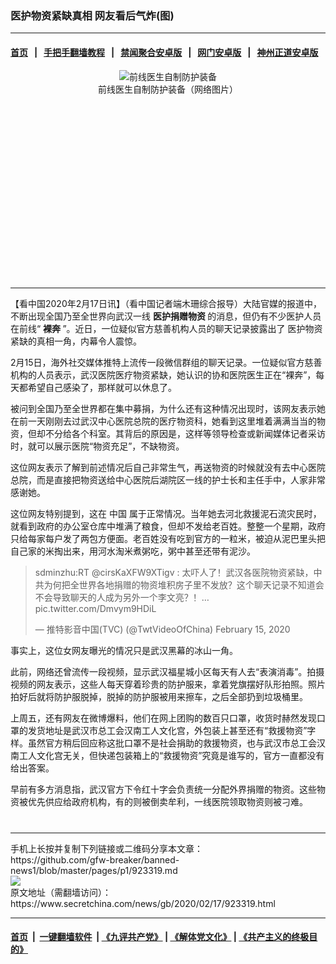 ### 医护物资紧缺真相 网友看后气炸(图)
------------------------

#### [首页](https://github.com/gfw-breaker/banned-news1/blob/master/README.md) &nbsp;&nbsp;|&nbsp;&nbsp; [手把手翻墙教程](https://github.com/gfw-breaker/guides/wiki) &nbsp;&nbsp;|&nbsp;&nbsp; [禁闻聚合安卓版](https://github.com/gfw-breaker/bn-android) &nbsp;&nbsp;|&nbsp;&nbsp; [网门安卓版](https://github.com/oGate2/oGate) &nbsp;&nbsp;|&nbsp;&nbsp; [神州正道安卓版](https://github.com/SzzdOgate/update) 



<div class="article_right" style="fone-color:#000">
 <p style="text-align:center">
  <img alt="前线医生自制防护装备" src="https://img3.secretchina.com/pic/2020/2-17/p2629001a407480596-ss.jpg"/>
  <br>
   前线医生自制防护装备（网络图片）
   <span id="hideid" name="hideid" style="color:red;display:none;">
    <span href="https://www.secretchina.com">
    </span>
   </span>
  </br>
 </p>
 <div id="txt-mid1-t21-2017">
  <ins class="adsbygoogle" data-ad-client="ca-pub-1276641434651360" data-ad-slot="2451032099" style="display:inline-block;width:336px;height:280px">
  </ins>
  

---


  </div>
 </div>
 <p>
  【看中国2020年2月17日讯】（看中国记者端木珊综合报导）大陆官媒的报道中，不断出现全国乃至全世界向武汉一线
  <strong>
   医护捐赠物资
  </strong>
  的消息，但仍有不少医护人员在前线“
  <strong>
   裸奔
  </strong>
  ”。近日，一位疑似官方慈善机构人员的聊天记录披露出了
  <span href="https://www.secretchina.com/news/gb/tag/医护物资" target="_blank">
   医护物资
  </span>
  紧缺的真相一角，内幕令人震惊。
  <span id="hideid" name="hideid" style="color:red;display:none;">
   <span href="https://www.secretchina.com">
   </span>
  </span>
 </p>
 <p>
  2月15日，海外社交媒体推特上流传一段微信群组的聊天记录。一位疑似官方慈善机构的人员表示，武汉医院医疗物资紧缺，她认识的协和医院医生正在“裸奔”，每天都希望自己感染了，那样就可以休息了。
 </p>
 <p>
  被问到全国乃至全世界都在集中募捐，为什么还有这种情况出现时，该网友表示她在前一天刚刚去过武汉中心医院总院的医疗物资科，她看到这里堆着满满当当的物资，但却不分给各个科室。其背后的原因是，这样等领导检查或新闻媒体记者采访时，就可以展示医院“物资充足”，不缺物资。
 </p>
 <p>
  这位网友表示了解到前述情况后自己非常生气，再送物资的时候就没有去中心医院总院，而是直接把物资送给中心医院后湖院区一线的护士长和主任手中，人家非常感谢她。
 </p>
 <p>
  这位网友特别提到，这在
  <span href="https://www.secretchina.com" target="_blank">
   中国
  </span>
  属于正常情况。当年她去河北救援泥石流灾民时，就看到政府的办公室仓库中堆满了粮食，但却不发给老百姓。整整一个星期，政府只给每家每户发了两包方便面。老百姓没有吃到官方的一粒米，被迫从泥巴里头把自己家的米掏出来，用河水淘米煮粥吃，粥中甚至还带有泥沙。
 </p>
 <p>
 </p>
 <blockquote class="twitter-tweet">
  <p dir="ltr" lang="zh">
   sdminzhu:RT
   <span href="https://twitter.com/cirsKaXFW9XTigv?ref_src=twsrc%5Etfw">
    @cirsKaXFW9XTigv
   </span>
   : 太吓人了！武汉各医院物资紧缺，中共为何把全世界各地捐赠的物资堆积房子里不发放？这个聊天记录不知道会不会导致聊天的人成为另外一个李文亮？！…
   <span href="https://t.co/Dmvym9HDiL">
    pic.twitter.com/Dmvym9HDiL
   </span>
  </p>
  — 推特影音中国(TVC) (@TwtVideoOfChina)
  <span href="https://twitter.com/TwtVideoOfChina/status/1228784692666781697?ref_src=twsrc%5Etfw">
   February 15, 2020
  </span>
 </blockquote>
 <p>
 </p>
 <p>
  事实上，这位女网友曝光的情况只是武汉黑幕的冰山一角。
 </p>
 <p>
  此前，网络还曾流传一段视频，显示武汉福星城小区每天有人去“表演消毒”。拍摄视频的网友表示，这些人每天穿着珍贵的防护服来，拿着党旗摆好队形拍照。照片拍好后就将防护服脱掉，脱掉的防护服被用来擦车，之后全部扔到垃圾桶里。
 </p>
 <p style="text-align:center">
 </p>
 <p>
  上周五，还有网友在微博爆料，他们在网上团购的数百只口罩，收货时赫然发现口罩的发货地址是武汉市总工会汉南工人文化宫，外包装上甚至还有“救援物资”字样。虽然官方稍后回应称这批口罩不是社会捐助的救援物资，也与武汉市总工会汉南工人文化宫无关，但快递包装箱上的“救援物资”究竟是谁写的，官方一直都没有给出答案。
 </p>
 <p>
  早前有多方消息指，武汉官方下令红十字会负责统一分配外界捐赠的物资。这些物资被优先供应给政府机构，有的则被倒卖牟利，一线医院领取物资则被刁难。
  <center>
   <div>
    <div id="txt-mid2-t22-2017" style="display: block;  max-height: 351px;  overflow: hidden;">
     <div id="SC-21xxx">
     </div>
     <ins class="adsbygoogle" data-ad-client="ca-pub-1276641434651360" data-ad-format="auto" data-ad-slot="4301710469" data-full-width-responsive="true" style="display:block">
     </ins>
    </div>
   </div>
  </center>
  <div style="padding-top:12px;">
  </div>
 </p>
</div>

<hr/>
手机上长按并复制下列链接或二维码分享本文章：<br/>
https://github.com/gfw-breaker/banned-news1/blob/master/pages/p1/923319.md <br/>
<a href='https://github.com/gfw-breaker/banned-news1/blob/master/pages/p1/923319.md'><img src='https://github.com/gfw-breaker/banned-news1/blob/master/pages/p1/923319.md.png'/></a> <br/>
原文地址（需翻墙访问）：https://www.secretchina.com/news/gb/2020/02/17/923319.html


------------------------
#### [首页](https://github.com/gfw-breaker/banned-news1/blob/master/README.md) &nbsp;|&nbsp; [一键翻墙软件](https://github.com/gfw-breaker/nogfw/blob/master/README.md) &nbsp;| [《九评共产党》](https://github.com/gfw-breaker/9ping.md/blob/master/README.md#九评之一评共产党是什么) | [《解体党文化》](https://github.com/gfw-breaker/jtdwh.md/blob/master/README.md) | [《共产主义的终极目的》](https://github.com/gfw-breaker/gczydzjmd.md/blob/master/README.md)


<img src='http://gfw-breaker.win/banned-news/pages/p1/923319.md' width='0px' height='0px'/>